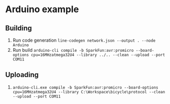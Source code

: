 # Arduino example

## Building

1. Run code generation `line-codegen network.json --output . --node Arduino`
2. Run build `arduino-cli compile -b SparkFun:avr:promicro --board-options cpu=16MHzatmega32U4 --library ../.. --clean --upload --port COM11`

## Uploading

1. `arduino-cli.exe compile -b SparkFun:avr:promicro --board-options cpu=16MHzatmega32U4 --library C:\Workspace\bicycle\protocol --clean --upload --port COM11`
